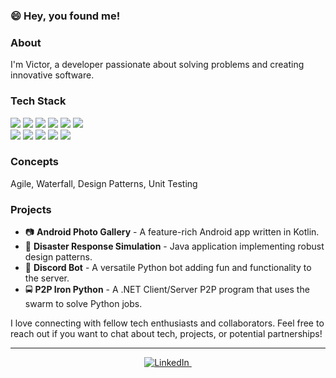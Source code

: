 <h3 align="left">😄 Hey, you found me!</h3>

### About

<p>I'm Victor, a developer passionate about solving problems and creating innovative software.</p>

### Tech Stack

<p>
  <img src="https://img.shields.io/badge/-Java-E34F26?logo=java&logoColor=white" />
  <img src="https://img.shields.io/badge/-Kotlin-7F52FF?logo=kotlin&logoColor=white" />
  <img src="https://img.shields.io/badge/-C%23-239120?logo=c-sharp&logoColor=white" />
  <img src="https://img.shields.io/badge/-JavaScript-F7DF1E?logo=javascript&logoColor=black" />
  <img src="https://img.shields.io/badge/-PHP-777BB4?logo=php&logoColor=white" />
  <img src="https://img.shields.io/badge/-Python-3776AB?logo=python&logoColor=white" />
  <br />
  <img src="https://img.shields.io/badge/-Linux-FCC624?logo=linux&logoColor=black" />
  <img src="https://img.shields.io/badge/-.NET-512BD4?logo=.net&logoColor=white" />
  <img src="https://img.shields.io/badge/-Android%20Studio-3DDC84?logo=android-studio&logoColor=white" />
  <img src="https://img.shields.io/badge/-Docker-2496ED?logo=docker&logoColor=white" />
  <img src="https://img.shields.io/badge/-Figma-F24E1E?logo=figma&logoColor=white" />
</p>

### Concepts

<p>Agile, Waterfall, Design Patterns, Unit Testing</p>

### Projects

<ul>
  <li>📷 <strong>Android Photo Gallery</strong> - A feature-rich Android app written in Kotlin.</li>
  <li>🚨 <strong>Disaster Response Simulation</strong> - Java application implementing robust design patterns.</li>
  <li>🤖 <strong>Discord Bot</strong> - A versatile Python bot adding fun and functionality to the server.</li>
  <li>🚍 <strong>P2P Iron Python</strong> - A .NET Client/Server P2P program that uses the swarm to solve Python jobs.</li>
</ul>

<p>I love connecting with fellow tech enthusiasts and collaborators. Feel free to reach out if you want to chat about tech, projects, or potential partnerships!</p>

<hr>

<p align="center">
  <a href="https://linkedin.com/in/cmarteli">
    <img src="https://img.shields.io/badge/LinkedIn-0077B5?style=flat&logo=linkedin&logoColor=white" alt="LinkedIn"/>
    <img src="https://komarev.com/ghpvc/?username=cmarteli&style=flat-square&color=white" alt=""/>
  </a>
</p>
